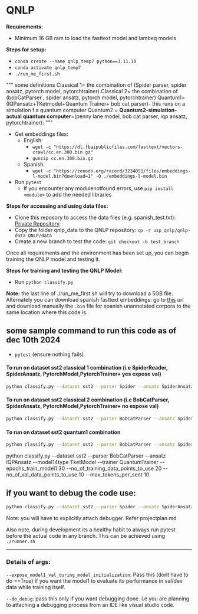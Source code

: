 # QNLP
**Requirements:**
- Minimum 16 GB ram to load the fasttext model and lambeq models

**Steps for setup:**

- `conda create --name qnlp_temp7 python==3.11.10`
- `conda activate qnlp_temp7` 
- `./run_me_first.sh`


"""
some definitions
 Classical 1= the combination of (Spider parser, spider ansatz, pytorch model, pytorchtrainer)
 Classical 2= the combination of (bobCatParser , spider ansatz, pytorch model, pytorchtrainer)
 Quantum1= (IQPansatz+TKetmodel+Quantum Trainer+ bob cat parser)- this runs on a simulation f a quantum computer
 Quantum2 = **Quantum2-simulation-actual quantum computer**=(penny lane model, bob cat parser, iqp ansatz, pytorchtrainer):
"""


- Get embeddings files:
  - English:
    - `wget -c "https://dl.fbaipublicfiles.com/fasttext/vectors-crawl/cc.en.300.bin.gz"`
    - `gunzip cc.en.300.bin.gz`
  - Spanish:
    - `wget -c "https://zenodo.org/record/3234051/files/embeddings-l-model.bin?download=1" -O ./embeddings-l-model.bin`
- Run `pytest`
  - If you encounter any modulenotfound errors, use `pip install <module>` to add the needed libraries

**Steps for accessing and using data files:**
- Clone this reposory to access the data files (e.g. spanish_test.txt): [Private Repository](https://github.com/bkeej/usp_qnlp/tree/main/qnlp-data).
- Copy the folder qnlp_data to the QNLP repository: `cp -r usp_qnlp/qnlp-data QNLP/data`
- Create a new branch to test the code: `git checkout -b test_branch`


Once all requirements and the environment has been set up, you can begin training the QNLP model and testing it.

**Steps for training and testing the QNLP Model:**
- Run `python classify.py`

**Note:** the last line of ./run_me_first.sh will try to download a 5GB file. Alternately you can download spanish fasttext embeddings: go to [this](https://github.com/dccuchile/spanish-word-embeddings?tab=readme-ov-file#fasttext-embeddings-from-suc) url and download manually the `.bin` file for spanish unannotated corpora to the same location where this code is.

## some sample command to run this code as of dec 10th 2024

- `pytest` (ensure nothing fails)

#### To run on dataset sst2 classical 1 combination (i.e SpiderReader, SpiderAnsatz, PytorchModel,PytorchTrainer+ yes expose val)

```bash
python classify.py --dataset sst2 --parser Spider --ansatz SpiderAnsatz --model14type PytorchModel --trainer PytorchTrainer --epochs_train_model1 7 --no_of_training_data_points_to_use 20 --no_of_val_data_points_to_use 10 --expose_model1_val_during_model_initialization --max_tokens_per_sent 10
```



#### To run on dataset sst2 classical 2 combination (i.e BobCatParser, SpiderAnsatz, PytorchModel,PytorchTrainer+ no expose val)

```bash
python classify.py --dataset sst2 --parser BobCatParser --ansatz SpiderAnsatz --model14type PytorchModel --trainer PytorchTrainer --epochs_train_model1 7 --no_of_training_data_points_to_use 20 --no_of_val_data_points_to_use 10 --max_tokens_per_sent 10 
```

#### To run on dataset sst2 quantum1 combination 

```bash
python classify.py --dataset sst2 --parser BobCatParser --ansatz SpiderAnsatz --model14type PytorchModel --trainer PytorchTrainer --epochs_train_model1 7 --no_of_training_data_points_to_use 20 --no_of_val_data_points_to_use 10 --max_tokens_per_sent 10 
```

python classify.py --dataset sst2 --parser BobCatParser --ansatz IQPAnsatz --model14type TketModel --trainer QuantumTrainer --epochs_train_model1 30 --no_of_training_data_points_to_use 20 --no_of_val_data_points_to_use 10 --max_tokens_per_sent 10

## if you want to debug the code use:

```bash
python classify.py --dataset sst2 --parser Spider --ansatz SpiderAnsatz --model14type PytorchModel --trainer PytorchTrainer --epochs_train_model1 100 --no_of_training_data_points_to_use 23 --no_of_val_data_points_to_use 1000 --expose_model1_val_during_model_initialization --do_debug
```
Note: you will have to explicitly attach debugger. Refer projectplan.md

Also note, during development its a healthy habit to always run pytest before the actual code in any branch. This can be achieved using 
`./runner.sh`

---
### Details of args:


`--expose_model1_val_during_model_initialization`: Pass this (dont have to do ==True) if you want the model1 to evaluate its performance in val/dev data while training itself. 

`--do_debug`:  pass this only if you want debugging done. i.e you are planning to attaching a debugging process from an IDE like visual studio code.



